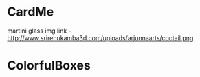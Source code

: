 # CardMe
martini glass img link - http://www.srirenukamba3d.com/uploads/arjunnaarts/coctail.png
# ColorfulBoxes
